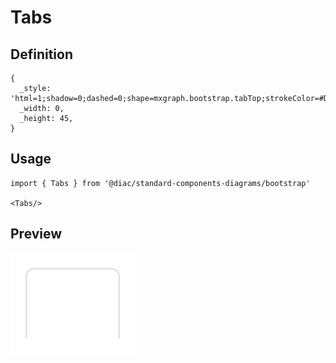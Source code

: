 # Tabs

## Definition

```
{
  _style: 'html=1;shadow=0;dashed=0;shape=mxgraph.bootstrap.tabTop;strokeColor=#DFDFDF;fillColor=#ffffff;rSize=5;perimeter=none;whiteSpace=wrap;resizeWidth=1;align=center;spacing=20;fontSize=14;fontColor=#4B5259;',
  _width: 0,
  _height: 45,
}
```

## Usage

```
import { Tabs } from '@diac/standard-components-diagrams/bootstrap'

<Tabs/>
```

## Preview

<img src="./tabs.png" width="200"/>
